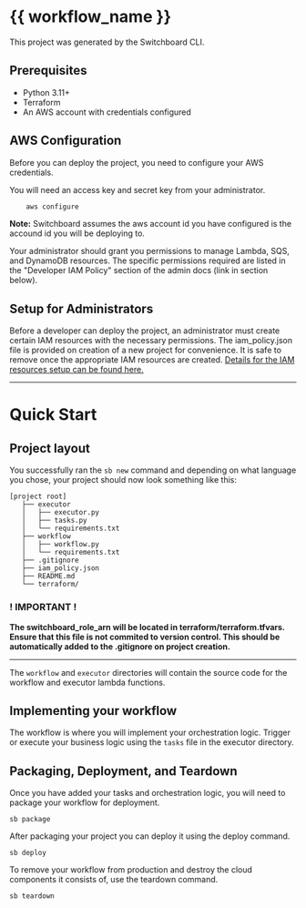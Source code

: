 # {{ workflow_name }}

This project was generated by the Switchboard CLI.

## Prerequisites

- Python 3.11+
- Terraform
- An AWS account with credentials configured

## AWS Configuration

Before you can deploy the project, you need to configure your AWS credentials.

You will need an access key and secret key from your administrator.
    
```bash
    aws configure
```

**Note:** Switchboard assumes the aws account id you have configured is the accound id you will be deploying to.

Your administrator should grant you permissions to manage Lambda, SQS, and DynamoDB resources. 
The specific permissions required are listed in the "Developer IAM Policy" section of the admin docs (link in section below).

## Setup for Administrators

Before a developer can deploy the project, an administrator must create certain IAM resources with the necessary permissions. 
The iam_policy.json file is provided on creation of a new project for convenience. It is safe to remove once the appropriate IAM resources are created.
[Details for the IAM resources setup can be found here.](https://github.com/osteensco/switchboard/blob/main/docs/admin.md)

__________________________________________________________

# Quick Start

## Project layout

You successfully ran the `sb new` command and depending on what language you chose, your project should now look something like this:

```
[project root]
   ├── executor
   │   ├── executor.py
   │   ├── tasks.py
   │   └── requirements.txt
   ├── workflow
   │   ├── workflow.py
   │   └── requirements.txt
   ├── .gitignore
   ├── iam_policy.json
   ├── README.md
   └── terraform/
```

### ! IMPORTANT !
<!-- TODO - delete this warning once secret terraform vars is fixed -->
**The switchboard_role_arn will be located in terraform/terraform.tfvars. Ensure that this file is not commited to version control. 
This should be automatically added to the .gitignore on project creation.**
__________________________________________________________

The `workflow` and `executor` directories will contain the source code for the workflow and executor lambda functions.

## Implementing your workflow

The workflow is where you will implement your orchestration logic. Trigger or execute your business logic using the `tasks` file in the executor directory.

## Packaging, Deployment, and Teardown
Once you have added your tasks and orchestration logic, you will need to package your workflow for deployment.
```
sb package
```

After packaging your project you can deploy it using the deploy command.
```
sb deploy
```

To remove your workflow from production and destroy the cloud components it consists of, use the teardown command.
```
sb teardown
```



